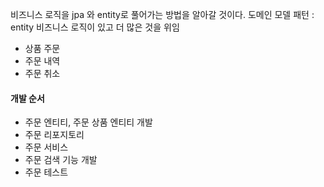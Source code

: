 비즈니스 로직을 jpa 와 entity로 풀어가는 방법을 알아갈 것이다.
도메인 모델 패턴 : entity 비즈니스 로직이 있고 더 많은 것을 위임
- 상품 주문
- 주문 내역
- 주문 취소
#### 개발 순서
- 주문 엔티티, 주문 상품 엔티티 개발
- 주문 리포지토리
- 주문 서비스
- 주문 검색 기능 개발
- 주문 테스트


